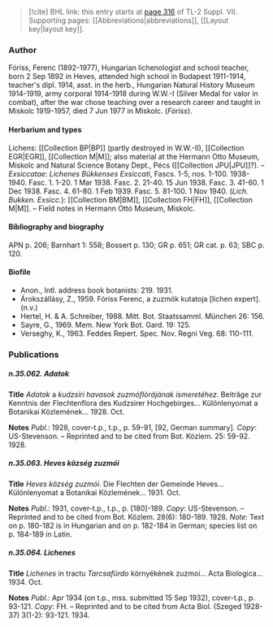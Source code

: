> [!cite] BHL link: this entry starts at [page 316](https://www.biodiversitylibrary.org/item/103834#page/338/mode/1up) of TL-2 Suppl. VII.
> Supporting pages: [[Abbreviations|abbreviations]], [[Layout key|layout key]].

### Author

Fóriss, Ferenc (1892-1977), Hungarian lichenologist and school teacher, born 2 Sep 1892 in Heves, attended high school in Budapest 1911-1914, teacher's dipl. 1914, asst. in the herb., Hungarian Natural History Museum 1914-1919, army corporal 1914-1918 during W.W.-I (Silver Medal for valor in combat), after the war chose teaching over a research career and taught in Miskolc 1919-1957, died 7 Jun 1977 in Miskolc. (*Fóriss*).

#### Herbarium and types

Lichens: [[Collection BP|BP]] (partly destroyed in W.W.-II), [[Collection EGR|EGR]], [[Collection M|M]]; also material at the Hermann Otto Museum, Miskolc and Natural Science Botany Dept., Pécs ([[Collection JPU|JPU]]?). – *Exsiccatae*: *Lichenes Bükkenses Exsiccati*, Fascs. 1-5, nos. 1-100. 1938-1940. Fasc. 1. 1-20. 1 Mar 1938. Fasc. 2. 21-40. 15 Jun 1938. Fasc. 3. 41-60. 1 Dec 1938. Fasc. 4. 61-80. 1 Feb 1939. Fasc. 5. 81-100. 1 Nov 1940. (*Lich. Bukken. Exsicc.*): [[Collection BM|BM]], [[Collection FH|FH]], [[Collection M|M]]. – Field notes in Hermann Ottó Museum, Miskolc.

#### Bibliography and biography

APN p. 206; Barnhart 1: 558; Bossert p. 130; GR p. 651; GR cat. p. 63; SBC p. 120.

#### Biofile

- Anon., Intl. address book botanists: 219. 1931.
- Árokszállásy, Z., 1959. Fóriss Ferenc, a zuzmók kutatoja \[lichen expert\]. (n.v.)
- Hertel, H. & A. Schreiber, 1988. Mitt. Bot. Staatssamml. München 26: 156.
- Sayre, G., 1969. Mem. New York Bot. Gard. 19: 125.
- Verseghy, K., 1963. Feddes Repert. Spec. Nov. Regni Veg. 68: 110-111.

### Publications

##### n.35.062. Adatok

**Title**
*Adatok* a *kudzsiri havasok zuzmóflórájának ismeretéhez*. Beiträge zur Kenntnis der Flechtenflora des Kudzsirer Hochgebirges... Különlenyomat a Botanikai Közlemének... 1928. Oct.

**Notes**
*Publ*.: 1928, cover-t.p., t.p., p. 59-91, \[92, German summary\]. *Copy*: US-Stevenson. – Reprinted and to be cited from Bot. Közlem. 25: 59-92. 1928.

##### n.35.063. Heves község zuzmói

**Title**
*Heves község zuzmói*. Die Flechten der Gemeinde Heves... Különlenyomat a Botanikai Közlemének... 1931. Oct.

**Notes**
*Publ*.: 1931, cover-t.p., t.p., p. \[180\]-189. *Copy*: US-Stevenson. – Reprinted and to be cited from Bot. Közlem. 28(6): 180-189. 1928.
*Note*: Text on p. 180-182 is in Hungarian and on p. 182-184 in German; species list on p. 184-189 in Latin.

##### n.35.064. Lichenes

**Title**
*Lichenes* in tractu *Tarcsafürdo* környékének zuzmoi... Acta Biologica... 1934. Oct.

**Notes**
*Publ*.: Apr 1934 (on t.p., mss. submitted 15 Sep 1932), cover-t.p., p. 93-121. *Copy*: FH. – Reprinted and to be cited from Acta Biol. (Szeged 1928-37) 3(1-2): 93-121. 1934.

